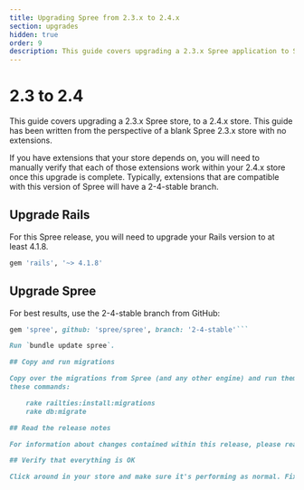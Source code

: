 ```yaml
---
title: Upgrading Spree from 2.3.x to 2.4.x
section: upgrades
hidden: true
order: 9
description: This guide covers upgrading a 2.3.x Spree application to Spree 2.4.x
---
```


# 2.3 to 2.4

This guide covers upgrading a 2.3.x Spree store, to a 2.4.x store. This guide has been written from the perspective of a blank Spree 2.3.x store with no extensions.

If you have extensions that your store depends on, you will need to manually verify that each of those extensions work within your 2.4.x store once this upgrade is complete. Typically, extensions that are compatible with this version of Spree will have a 2-4-stable branch.

## Upgrade Rails

For this Spree release, you will need to upgrade your Rails version to at least 4.1.8.

```ruby
gem 'rails', '~> 4.1.8'
```

## Upgrade Spree

For best results, use the 2-4-stable branch from GitHub:

```ruby
gem 'spree', github: 'spree/spree', branch: '2-4-stable'```

Run `bundle update spree`.

## Copy and run migrations

Copy over the migrations from Spree (and any other engine) and run them using
these commands:

    rake railties:install:migrations
    rake db:migrate

## Read the release notes

For information about changes contained within this release, please read the [2.4.0 Release Notes](http://guides.spreecommerce.org/release_notes/spree_2_4_0.html).

## Verify that everything is OK

Click around in your store and make sure it's performing as normal. Fix any deprecation warnings you see.
```

